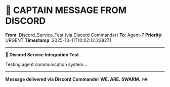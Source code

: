 # 🚨 CAPTAIN MESSAGE FROM DISCORD

**From**: Discord_Service_Test (via Discord Commander)
**To**: Agent-7
**Priority**: URGENT
**Timestamp**: 2025-10-11T10:02:12.228271

---

🧪 **Discord Service Integration Test**

Testing agent communication system...

---

**Message delivered via Discord Commander**
**WE. ARE. SWARM. ⚡️🔥**
